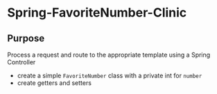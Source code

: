 # Spring-FavoriteNumber-Clinic

## Purpose

Process a request and route to the appropriate template using a Spring Controller


- create a simple `FavoriteNumber` class with a private int for `number`
- create getters and setters